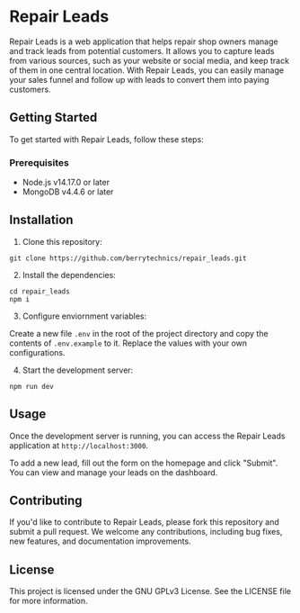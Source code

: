 # Repair Leads

Repair Leads is a web application that helps repair shop owners manage and track leads from potential customers. It allows you to capture leads from various sources, such as your website or social media, and keep track of them in one central location. With Repair Leads, you can easily manage your sales funnel and follow up with leads to convert them into paying customers.

## Getting Started

To get started with Repair Leads, follow these steps:

### Prerequisites
* Node.js v14.17.0 or later
* MongoDB v4.4.6 or later
  
## Installation

1. Clone this repository:
   
```
git clone https://github.com/berrytechnics/repair_leads.git
```

2. Install the dependencies:

 ``` 
 cd repair_leads
 npm i
 ```

3. Configure enviornment variables:
   
Create a new file `.env` in the root of the project directory and copy the contents of `.env.example` to it. Replace the values with your own configurations.

4. Start the development server:

```
npm run dev
```

## Usage

Once the development server is running, you can access the Repair Leads application at `http://localhost:3000`.

To add a new lead, fill out the form on the homepage and click "Submit". You can view and manage your leads on the dashboard.

## Contributing

If you'd like to contribute to Repair Leads, please fork this repository and submit a pull request. We welcome any contributions, including bug fixes, new features, and documentation improvements.

## License

This project is licensed under the GNU GPLv3 License. See the LICENSE file for more information.
